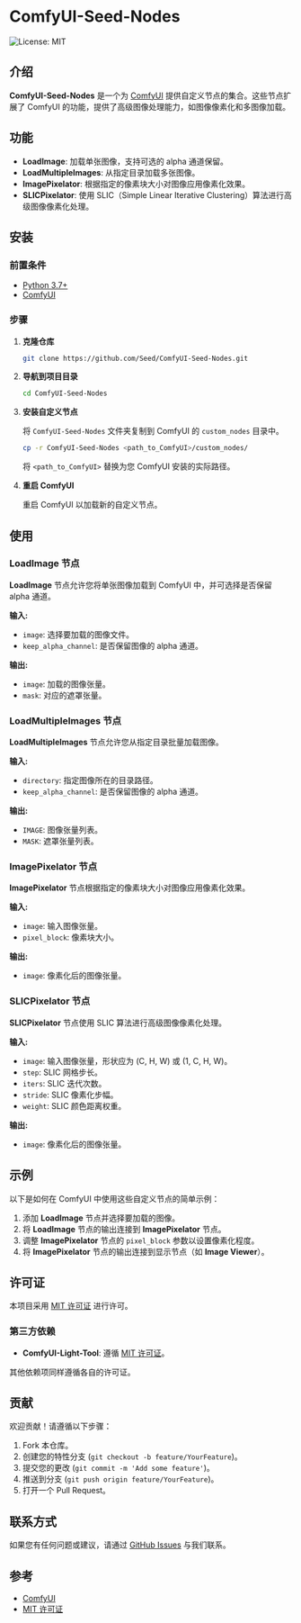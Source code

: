 
# ComfyUI-Seed-Nodes

![License: MIT](https://img.shields.io/badge/License-MIT-yellow.svg)

## 介绍

**ComfyUI-Seed-Nodes** 是一个为 [ComfyUI](https://github.com/comfyanonymous/ComfyUI) 提供自定义节点的集合。这些节点扩展了 ComfyUI 的功能，提供了高级图像处理能力，如图像像素化和多图像加载。

## 功能

- **LoadImage**: 加载单张图像，支持可选的 alpha 通道保留。
- **LoadMultipleImages**: 从指定目录加载多张图像。
- **ImagePixelator**: 根据指定的像素块大小对图像应用像素化效果。
- **SLICPixelator**: 使用 SLIC（Simple Linear Iterative Clustering）算法进行高级图像像素化处理。

## 安装

### 前置条件

- [Python 3.7+](https://www.python.org/downloads/)
- [ComfyUI](https://github.com/comfyanonymous/ComfyUI)

### 步骤

1. **克隆仓库**

   ```bash
   git clone https://github.com/Seed/ComfyUI-Seed-Nodes.git
   ```

2. **导航到项目目录**

   ```bash
   cd ComfyUI-Seed-Nodes
   ```

3. **安装自定义节点**

   将 `ComfyUI-Seed-Nodes` 文件夹复制到 ComfyUI 的 `custom_nodes` 目录中。

   ```bash
   cp -r ComfyUI-Seed-Nodes <path_to_ComfyUI>/custom_nodes/
   ```

   将 `<path_to_ComfyUI>` 替换为您 ComfyUI 安装的实际路径。

4. **重启 ComfyUI**

   重启 ComfyUI 以加载新的自定义节点。

## 使用

### LoadImage 节点

**LoadImage** 节点允许您将单张图像加载到 ComfyUI 中，并可选择是否保留 alpha 通道。

**输入:**
- `image`: 选择要加载的图像文件。
- `keep_alpha_channel`: 是否保留图像的 alpha 通道。

**输出:**
- `image`: 加载的图像张量。
- `mask`: 对应的遮罩张量。

### LoadMultipleImages 节点

**LoadMultipleImages** 节点允许您从指定目录批量加载图像。

**输入:**
- `directory`: 指定图像所在的目录路径。
- `keep_alpha_channel`: 是否保留图像的 alpha 通道。

**输出:**
- `IMAGE`: 图像张量列表。
- `MASK`: 遮罩张量列表。

### ImagePixelator 节点

**ImagePixelator** 节点根据指定的像素块大小对图像应用像素化效果。

**输入:**
- `image`: 输入图像张量。
- `pixel_block`: 像素块大小。

**输出:**
- `image`: 像素化后的图像张量。

### SLICPixelator 节点

**SLICPixelator** 节点使用 SLIC 算法进行高级图像像素化处理。

**输入:**
- `image`: 输入图像张量，形状应为 (C, H, W) 或 (1, C, H, W)。
- `step`: SLIC 网格步长。
- `iters`: SLIC 迭代次数。
- `stride`: SLIC 像素化步幅。
- `weight`: SLIC 颜色距离权重。

**输出:**
- `image`: 像素化后的图像张量。

## 示例

以下是如何在 ComfyUI 中使用这些自定义节点的简单示例：

1. 添加 **LoadImage** 节点并选择要加载的图像。
2. 将 **LoadImage** 节点的输出连接到 **ImagePixelator** 节点。
3. 调整 **ImagePixelator** 节点的 `pixel_block` 参数以设置像素化程度。
4. 将 **ImagePixelator** 节点的输出连接到显示节点（如 **Image Viewer**）。

## 许可证

本项目采用 [MIT 许可证](LICENSE) 进行许可。

### 第三方依赖

- **ComfyUI-Light-Tool**: 遵循 [MIT 许可证](LICENSE)。

其他依赖项同样遵循各自的许可证。

## 贡献

欢迎贡献！请遵循以下步骤：

1. Fork 本仓库。
2. 创建您的特性分支 (`git checkout -b feature/YourFeature`)。
3. 提交您的更改 (`git commit -m 'Add some feature'`)。
4. 推送到分支 (`git push origin feature/YourFeature`)。
5. 打开一个 Pull Request。

## 联系方式

如果您有任何问题或建议，请通过 [GitHub Issues](https://github.com/Seed/ComfyUI-Seed-Nodes/issues) 与我们联系。

## 参考

- [ComfyUI](https://github.com/comfyanonymous/ComfyUI)
- [MIT 许可证](https://opensource.org/licenses/MIT)
